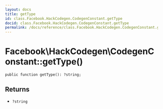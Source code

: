 ```yaml
---
layout: docs
title: getType
id: class.Facebook.HackCodegen.CodegenConstant.getType
docid: class.Facebook.HackCodegen.CodegenConstant.getType
permalink: /docs/reference/class.Facebook.HackCodegen.CodegenConstant.getType/
---
```

# Facebook\\HackCodegen\\CodegenConstant::getType()




``` Hack
public function getType(): ?string;
```




## Returns




+ ` ?string `